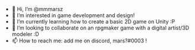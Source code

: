- 👋 Hi, I’m @mmmarsz
- 👀 I’m interested in game development and design!
- 🌱 I’m currently learning how to create a basic 2D game on Unity :P
- 💞️ I’m looking to collaborate on an rpgmaker game with a digital artist/3D modeler :D
- 📫 How to reach me: add me on discord, mars?#0003 !
